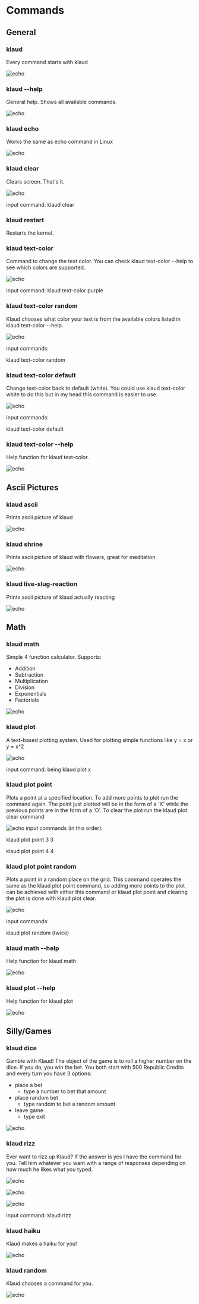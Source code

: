 # Commands

## General

### klaud
Every command starts with klaud

![echo](assets/klaud.png)

### klaud --help
General help. Shows all available commands.

![echo](assets/help.png)

### klaud echo
Works the same as echo command in Linux

![echo](assets/echo.png.png)

### klaud clear

Clears screen. That's it.

![echo](assets/blank.png)

input command: klaud clear

### klaud restart

Restarts the kernel.

### klaud text-color
Command to change the text color. You can check klaud text-color --help to see which colors are supported.

![echo](assets/textcolor.png)

input command:
klaud text-color purple

### klaud text-color random
Klaud chooses what color your text is from the available colors listed in klaud text-color --help.

![echo](assets/textColorRand2.png)

input commands:

klaud text-color random

### klaud text-color default
Change text-color back to default (white). You could use klaud text-color white to do this but in my head this command is easier to use.

![echo](assets/textColorDef.png)

input commands:

klaud text-color default

### klaud text-color --help
Help function for klaud text-color.

![echo](assets/textcolorHelp.png)

## Ascii Pictures

### klaud ascii
Prints ascii picture of klaud

![echo](assets/ascii.png)

### klaud shrine
Prints ascii picture of klaud with flowers, great for meditation

![echo](assets/shrine.png)

### klaud live-slug-reaction
Prints ascii picture of klaud actually reacting

![echo](assets/reaction.png)

## Math

### klaud math
Simple 4 function calculator. Supports: 
* Addition
* Subtraction
* Multiplication
* Division
* Exponentials
* Factorials

![echo](assets/math.png)

### klaud plot
A text-based plotting system. Used for plotting simple functions like y = x or y = x^2

![echo](assets/plot.png)

input command: being klaud plot x

### klaud plot point
Plots a point at a specified location. To add more points to plot run the command again. The point just plotted will be in the form of a 'X' while the previous points are in the form of a 'O'. To clear the plot run the klaud plot clear command

![echo](assets/plotpoint.png)
input commands (in this order): 

klaud plot point 3 3

klaud plot point 4 4

### klaud plot point random
Plots a point in a random place on the grid. This command operates the same as the klaud plot point command, so adding more points to the plot can be achieved with either this command or klaud plot point and clearing the plot is done with klaud plot clear.

![echo](assets/plotRand.png)

input commands:

klaud plot random (twice)
### klaud math --help
Help function for klaud math

![echo](assets/mathHelp.png)

### klaud plot --help
Help function for klaud plot

![echo](assets/plotHelp.png)

## Silly/Games

### klaud dice
Gamble with Klaud! The object of the game is to roll a higher number on the dice. If you do, you win the bet. You both start with 500 Republic Credits and every turn you have 3 options:
* place a bet
    * type a number to bet that amount
* place random bet
    * type random to bet a random amount
* leave game
    * type exit

![echo](assets/dice.png)

### klaud rizz
Ever want to rizz up Klaud? If the answer is yes I have the command for you. Tell him whatever you want with a range of responses depending on how much he likes what you typed.

![echo](assets/klaudrizz.png)

![echo](assets/klaudrizz1.png)

![echo](assets/klaudrizz2.png)

input command: klaud rizz

### klaud haiku
Klaud makes a haiku for you!

![echo](assets/haiku.png)

### klaud random
Klaud chooses a command for you.

![echo](assets/random.png)